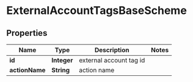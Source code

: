 

# ExternalAccountTagsBaseScheme


## Properties

| Name | Type | Description | Notes |
|------------ | ------------- | ------------- | -------------|
|**id** | **Integer** | external account tag id |  |
|**actionName** | **String** | action name |  |



